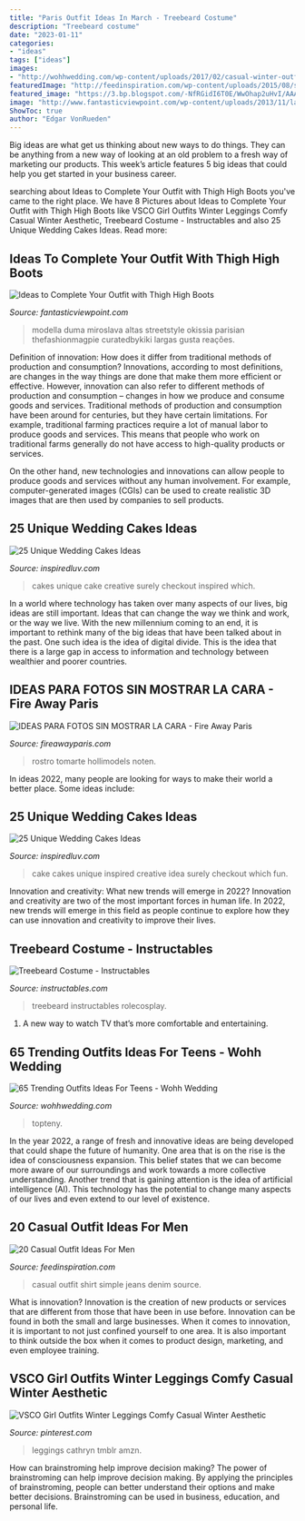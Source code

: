 ```yaml
---
title: "Paris Outfit Ideas In March - Treebeard Costume"
description: "Treebeard costume"
date: "2023-01-11"
categories:
- "ideas"
tags: ["ideas"]
images:
- "http://wohhwedding.com/wp-content/uploads/2017/02/casual-winter-outfits-girls-22.jpg"
featuredImage: "http://feedinspiration.com/wp-content/uploads/2015/08/simple-shirt-with-denim-jeans-casual-look.jpg"
featured_image: "https://3.bp.blogspot.com/-NfRGidI6T0E/WwOhap2uHvI/AAAAAAAAArk/xFylMEhsdtcvYo811zngkR6a4YG18mkTQCLcBGAs/w1200-h630-p-k-no-nu/minuuu.jpg"
image: "http://www.fantasticviewpoint.com/wp-content/uploads/2013/11/la-modella-mafia-chanel-and-thigh-high-boots-street-style-at-haute-couture-spring-2013-fashion-week.jpg"
ShowToc: true
author: "Edgar VonRueden"
---
```



Big ideas are what get us thinking about new ways to do things. They can be anything from a new way of looking at an old problem to a fresh way of marketing our products. This week’s article features 5 big ideas that could help you get started in your business career.

	

		
searching about Ideas to Complete Your Outfit with Thigh High Boots you've came to the right place. We have 8 Pictures about Ideas to Complete Your Outfit with Thigh High Boots like VSCO Girl Outfits Winter Leggings Comfy Casual Winter Aesthetic, Treebeard Costume - Instructables and also 25 Unique Wedding Cakes Ideas. Read more:
		
    
## Ideas To Complete Your Outfit With Thigh High Boots

<img loading=lazy src="http://www.fantasticviewpoint.com/wp-content/uploads/2013/11/la-modella-mafia-chanel-and-thigh-high-boots-street-style-at-haute-couture-spring-2013-fashion-week.jpg" onerror="this.onerror=null;this.src='https://tse1.mm.bing.net/th?id=OIP.aYSyNClzf3p2Ziqn0TNdgwHaLH&amp;pid=15.1';" alt="Ideas to Complete Your Outfit with Thigh High Boots">

_Source: fantasticviewpoint.com_

>modella duma miroslava altas streetstyle okissia parisian thefashionmagpie curatedbykiki largas gusta reações. 

	

Definition of innovation: How does it differ from traditional methods of production and consumption?
Innovations, according to most definitions, are changes in the way things are done that make them more efficient or effective. However, innovation can also refer to different methods of production and consumption – changes in how we produce and consume goods and services.
Traditional methods of production and consumption have been around for centuries, but they have certain limitations. For example, traditional farming practices require a lot of manual labor to produce goods and services. This means that people who work on traditional farms generally do not have access to high-quality products or services.

On the other hand, new technologies and innovations can allow people to produce goods and services without any human involvement. For example, computer-generated images (CGIs) can be used to create realistic 3D images that are then used by companies to sell products.

    
## 25 Unique Wedding Cakes Ideas

<img loading=lazy src="http://www.inspiredluv.com/wp-content/uploads/2016/03/Creative-Wedding-Cakes.jpg" onerror="this.onerror=null;this.src='https://tse1.mm.bing.net/th?id=OIP.OBiQH_CDedqKndeTJSDIQgHaLK&amp;pid=15.1';" alt="25 Unique Wedding Cakes Ideas">

_Source: inspiredluv.com_

>cakes unique cake creative surely checkout inspired which. 

	

In a world where technology has taken over many aspects of our lives, big ideas are still important. Ideas that can change the way we think and work, or the way we live. With the new millennium coming to an end, it is important to rethink many of the big ideas that have been talked about in the past. One such idea is the idea of digital divide. This is the idea that there is a large gap in access to information and technology between wealthier and poorer countries.

    
## IDEAS PARA FOTOS SIN MOSTRAR LA CARA - Fire Away Paris

<img loading=lazy src="https://3.bp.blogspot.com/-NfRGidI6T0E/WwOhap2uHvI/AAAAAAAAArk/xFylMEhsdtcvYo811zngkR6a4YG18mkTQCLcBGAs/w1200-h630-p-k-no-nu/minuuu.jpg" onerror="this.onerror=null;this.src='https://tse1.mm.bing.net/th?id=OIP.ZmRW1agJzooueMskcRid_QHaD4&amp;pid=15.1';" alt="IDEAS PARA FOTOS SIN MOSTRAR LA CARA - Fire Away Paris">

_Source: fireawayparis.com_

>rostro tomarte hollimodels noten. 

	

In ideas 2022, many people are looking for ways to make their world a better place. Some ideas include:

    
## 25 Unique Wedding Cakes Ideas

<img loading=lazy src="http://www.inspiredluv.com/wp-content/uploads/2016/03/get-inspired-creative-wedding-cake-idea.jpg" onerror="this.onerror=null;this.src='https://tse2.mm.bing.net/th?id=OIP.SEd2smaRa1bkvr6agUGvbgHaLG&amp;pid=15.1';" alt="25 Unique Wedding Cakes Ideas">

_Source: inspiredluv.com_

>cake cakes unique inspired creative idea surely checkout which fun. 

	

Innovation and creativity: What new trends will emerge in 2022?
Innovation and creativity are two of the most important forces in human life. In 2022, new trends will emerge in this field as people continue to explore how they can use innovation and creativity to improve their lives.

    
## Treebeard Costume - Instructables

<img loading=lazy src="https://content.instructables.com/ORIG/F48/28QW/HN825WK4/F4828QWHN825WK4.jpg?auto=webp&amp;frame=1" onerror="this.onerror=null;this.src='https://tse2.mm.bing.net/th?id=OIP.bTkBQUz2QNkBxAn66b4mAQHaLH&amp;pid=15.1';" alt="Treebeard Costume - Instructables">

_Source: instructables.com_

>treebeard instructables rolecosplay. 

	

1. A new way to watch TV that’s more comfortable and entertaining.

    
## 65 Trending Outfits Ideas For Teens - Wohh Wedding

<img loading=lazy src="http://wohhwedding.com/wp-content/uploads/2017/02/casual-winter-outfits-girls-22.jpg" onerror="this.onerror=null;this.src='https://tse4.mm.bing.net/th?id=OIP.T8mytwxcbcxqdWsJw_tCjgHaLH&amp;pid=15.1';" alt="65 Trending Outfits Ideas For Teens - Wohh Wedding">

_Source: wohhwedding.com_

>topteny. 

	

In the year 2022, a range of fresh and innovative ideas are being developed that could shape the future of humanity. One area that is on the rise is the idea of consciousness expansion. This belief states that we can become more aware of our surroundings and work towards a more collective understanding. Another trend that is gaining attention is the idea of artificial intelligence (AI). This technology has the potential to change many aspects of our lives and even extend to our level of existence.

    
## 20 Casual Outfit Ideas For Men

<img loading=lazy src="http://feedinspiration.com/wp-content/uploads/2015/08/simple-shirt-with-denim-jeans-casual-look.jpg" onerror="this.onerror=null;this.src='https://tse4.mm.bing.net/th?id=OIP.wyla2TLzDTOSdtvqvKYgjwHaMC&amp;pid=15.1';" alt="20 Casual Outfit Ideas For Men">

_Source: feedinspiration.com_

>casual outfit shirt simple jeans denim source. 

	

What is innovation?
Innovation is the creation of new products or services that are different from those that have been in use before. Innovation can be found in both the small and large businesses. When it comes to innovation, it is important to not just confined yourself to one area. It is also important to think outside the box when it comes to product design, marketing, and even employee training.

    
## VSCO Girl Outfits Winter Leggings Comfy Casual Winter Aesthetic

<img loading=lazy src="https://i.pinimg.com/736x/42/d1/45/42d145a6388fa3805e9405a134d3e65a.jpg" onerror="this.onerror=null;this.src='https://tse1.mm.bing.net/th?id=OIP.cvsMp-GmDMwDt_TNmee2DQHaNd&amp;pid=15.1';" alt="VSCO Girl Outfits Winter Leggings Comfy Casual Winter Aesthetic">

_Source: pinterest.com_

>leggings cathryn tmblr amzn. 

	

How can brainstroming help improve decision making?
The power of brainstroming can help improve decision making. By applying the principles of brainstroming, people can better understand their options and make better decisions. Brainstroming can be used in business, education, and personal life.

